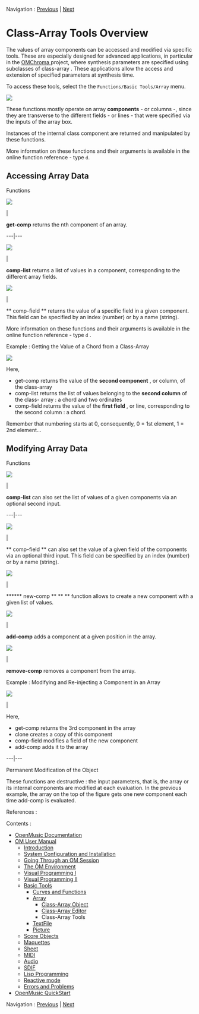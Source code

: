 
Navigation : [Previous](ArrayEditor "page précédente\(Class-Array
Editor\)") | [Next](textfile "Next\(TextFile\)")

# Class-Array Tools Overview

The values of array components can be accessed and modified via specific
tools. These are especially designed for advanced applications, in particular
in the [ OMChroma ]() project, where synthesis parameters are specified using
subclasses of  class-array . These applications allow the access and extension
of specified parameters at synthesis time.

To access these tools, select the the `Functions/Basic Tools/Array` menu.

![](../res/datamenu.png)

These functions mostly operate on array **components** - or columns -, since
they are transverse to the different fields - or lines - that were specified
via the inputs of the  array box.

Instances of the internal class component are returned and manipulated by
these functions.

More information on these functions and their arguments is available in the
online function reference - type `d`.

## Accessing Array Data

Functions

![](../res/getcomp_icon.png)

|

**get-comp** returns the  nth component of an array.  
  
---|---  
  
![](../res/complist_icon.png)

|

**comp-list** returns a list of values in a component, corresponding to the
different array fields.  
  
![](../res/compfield_icon.png)

|

** comp-field ** returns the value of a specific field in a given component.
This field can be specified by an index (number) or by a name (string).  
  
More information on these functions and their arguments is available in the
online function reference - type `d` .

Example : Getting the Value of a Chord from a Class-Array

![](../res/compfunctions1.png)

Here,

  * get-comp returns the value of the **second component** , or column, of the  class-array
  * comp-list returns the list of values belonging to the **second column** of the  class- array : a chord and two ordinates
  * comp-field returns the value of the **first field** , or line, corresponding to the second column : a chord.

Remember that numbering starts at 0, consequently, 0 = 1st element, 1 = 2nd
element...

## Modifying Array Data

Functions

![](../res/complist2_icon.png)

|

**comp-list** can also set the list of values of a given components via an
optional second input.  
  
---|---  
  
![](../res/compfield2_icon.png)

|

** comp-field ** can also set the value of a given field of the components via
an optional third input. This field can be specified by an index (number) or
by a name (string).  
  
![](../res/newcomp_icon.png)

|

****** new-comp ** ** ** function allows to create a new component with a
given list of values.  
  
![](../res/addcomp_icon.png)

|

**add-comp** adds a component at a given position in the array.  
  
![](../res/removecomp_icon.png)

|

**remove-comp** removes a component from the array.  
  
Example : Modifying and Re-injecting a Component in an Array

[![](../res/modifarray_1.png)](../res/modifarray.png "Cliquez pour agrandir")

|

Here,

  * get-comp returns the 3rd component in the array
  * clone creates a copy of this component
  * comp-field modifies a field of the new component
  * add-comp adds it to the array

  
  
---|---  
  
Permanent Modification of the Object

These functions are destructive : the input parameters, that is, the array or
its internal components are modified at each evaluation. In the previous
example, the array on the top of the figure gets one new component each time
add-comp is evaluated.

References :

Contents :

  * [OpenMusic Documentation](OM-Documentation)
  * [OM User Manual](OM-User-Manual)
    * [Introduction](00-Contents)
    * [System Configuration and Installation](Installation)
    * [Going Through an OM Session](Goingthrough)
    * [The OM Environment](Environment)
    * [Visual Programming I](BasicVisualProgramming)
    * [Visual Programming II](AdvancedVisualProgramming)
    * [Basic Tools](BasicObjects)
      * [Curves and Functions](CurvesAndFunctions)
      * [Array](ClassArray)
        * [Class-Array Object](ArrayObject)
        * [Class-Array Editor](ArrayEditor)
        * Class-Array Tools
      * [TextFile](textfile)
      * [Picture](Picture)
    * [Score Objects](ScoreObjects)
    * [Maquettes](Maquettes)
    * [Sheet](Sheet)
    * [MIDI](MIDI)
    * [Audio](Audio)
    * [SDIF](SDIF)
    * [Lisp Programming](Lisp)
    * [Reactive mode](Reactive)
    * [Errors and Problems](errors)
  * [OpenMusic QuickStart](QuickStart-Chapters)

Navigation : [Previous](ArrayEditor "page précédente\(Class-Array
Editor\)") | [Next](textfile "Next\(TextFile\)")

